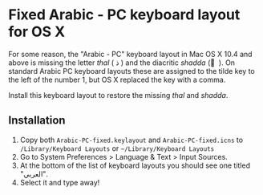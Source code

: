 # Fixed Arabic - PC keyboard layout for OS X

For some reason, the "Arabic - PC" keyboard layout in Mac OS X 10.4 and above is missing the letter *thal* ( ذ ) and the diacritic *shadda* ( ّ ). On standard Arabic PC keyboard layouts these are assigned to the tilde key to the left of the number 1, but OS X replaced the key with a comma. 

Install this keyboard layout to restore the missing *thal* and *shadda*.

## Installation

1. Copy both `Arabic-PC-fixed.keylayout` and `Arabic-PC-fixed.icns` to `/Library/Keyboard Layouts` or `~/Library/Keyboard Layouts`
2. Go to System Preferences > Language & Text > Input Sources.
3. At the bottom of the list of keyboard layouts you should see one titled "العربي".
4. Select it and type away!
